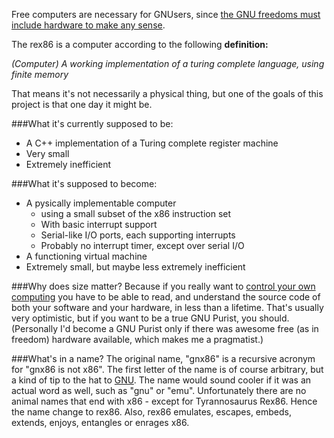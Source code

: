 Free computers are necessary for GNUsers, since [the GNU freedoms must include hardware to make any sense](http://blogg.hioa.no/alfred/2013/03/03/the-gnu-freedoms-must-include-hardware-to-make-any-sense/). 

The rex86 is a computer according to the following **definition:** 

*(Computer) A working implementation of a turing complete language, using finite memory*

That means it's not necessarily a physical thing, but one of the goals of this project is that one day it might be.

###What it's currently supposed to be:
- A C++ implementation of a Turing complete register machine
- Very small
- Extremely inefficient

###What it's supposed to become:
- A pysically implementable computer
  - using a small subset of the x86 instruction set
  - With basic interrupt support
  - Serial-like I/O ports, each supporting interrupts
  - Probably no interrupt timer, except over serial I/O
- A functioning virtual machine
- Extremely small, but maybe less extremely inefficient

###Why does size matter?
Because if you really want to [control your own computing](http://www.gnu.org/philosophy/free-sw.html) you have to be able to read, and understand the source code of both your software and your hardware, in less than a lifetime. That's usually very optimistic, but if you want to be a true GNU Purist, you should. 
(Personally I'd become a GNU Purist only if there was awesome free (as in freedom) hardware available, which makes me a pragmatist.)

###What's in a name?
The original name, "gnx86" is a recursive acronym for "gnx86 is not x86". The first letter of the name is of course arbitrary, but a kind of tip to the hat to [GNU](http://www.gnu.org). The name would sound cooler if it was an actual word as well, such as "gnu" or "emu". Unfortunately there are no animal names that end with x86 - except for Tyrannosaurus Rex86. Hence the name change to rex86. Also, rex86 emulates, escapes, embeds, extends, enjoys, entangles or enrages x86.
